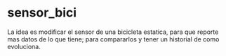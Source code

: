 # sensor_bici
La idea es modificar el sensor de una bicicleta estatica, para que reporte mas datos de lo que tiene; para compararlos y tener un historial de como evoluciona.
